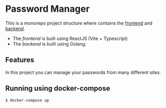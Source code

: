 # Password Manager

This is a monorepo project structure where contains the [frontend](./frontend/README.md) and [backend](./backend/README.md).

- The *frontend* is built using ReactJS (Vite + Typescript)
- The *backend* is built using Golang.

## Features

In this project you can manage your passwords from many different sites.

## Running using docker-compose

```sh
$ docker-compose up
```
